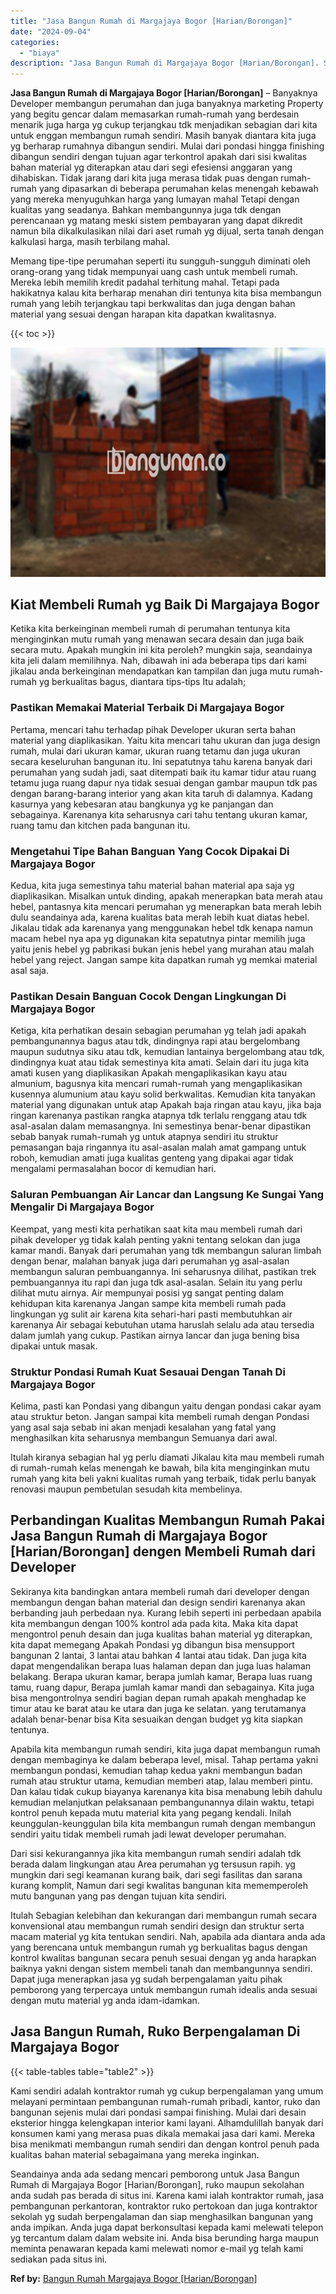 ```yaml
---
title: "Jasa Bangun Rumah di Margajaya Bogor [Harian/Borongan]"
date: "2024-09-04"
categories: 
  - "biaya"
description: "Jasa Bangun Rumah di Margajaya Bogor [Harian/Borongan]. Seandainya anda ada sedang mencari pemborong untuk Jasa Bangun Rumah di Margajaya Bogor [Harian/Boro..."
---
```


**Jasa Bangun Rumah di Margajaya Bogor \[Harian/Borongan\]** – Banyaknya Developer membangun perumahan dan juga banyaknya marketing Property yang begitu gencar dalam memasarkan rumah-rumah yang berdesain menarik juga harga yg cukup terjangkau tdk menjadikan sebagian dari kita untuk enggan membangun rumah sendiri. Masih banyak diantara kita juga yg berharap rumahnya dibangun sendiri. Mulai dari pondasi hingga finishing dibangun sendiri dengan tujuan agar terkontrol apakah dari sisi kwalitas bahan material yg diterapkan atau dari segi efesiensi anggaran yang dihabiskan. Tidak jarang dari kita juga merasa tidak puas dengan rumah-rumah yang dipasarkan di beberapa perumahan kelas menengah kebawah yang mereka menyuguhkan harga yang lumayan mahal Tetapi dengan kualitas yang seadanya. Bahkan membangunnya juga tdk dengan perencanaan yg matang meski sistem pembayaran yang dapat dikredit namun bila dikalkulasikan nilai dari aset rumah yg dijual, serta tanah dengan kalkulasi harga, masih terbilang mahal.

Memang tipe-tipe perumahan seperti itu sungguh-sungguh diminati oleh orang-orang yang tidak mempunyai uang cash untuk membeli rumah. Mereka lebih memilih kredit padahal terhitung mahal. Tetapi pada hakikatnya kalau kita berharap menahan diri tentunya kita bisa membangun rumah yang lebih terjangkau tapi berkwalitas dan juga dengan bahan material yang sesuai dengan harapan kita dapatkan kwalitasnya.

{{< toc >}}

![Jasa Bangun Rumah di Margajaya Bogor [Harian/Borongan]](/images/borong-bangunan-21.png)

## Kiat Membeli Rumah yg Baik Di Margajaya Bogor

Ketika kita berkeinginan membeli rumah di perumahan tentunya kita menginginkan mutu rumah yang menawan secara desain dan juga baik secara mutu. Apakah mungkin ini kita peroleh? mungkin saja, seandainya kita jeli dalam memilihnya. Nah, dibawah ini ada beberapa tips dari kami jikalau anda berkeinginan mendapatkan kan tampilan dan juga mutu rumah-rumah yg berkualitas bagus, diantara tips-tips Itu adalah;

### Pastikan Memakai Material Terbaik Di Margajaya Bogor

Pertama, mencari tahu terhadap pihak Developer ukuran serta bahan material yang diaplikasikan. Yaitu kita mencari tahu ukuran dan juga design rumah, mulai dari ukuran kamar, ukuran ruang tetamu dan juga ukuran secara keseluruhan bangunan itu. Ini sepatutnya tahu karena banyak dari perumahan yang sudah jadi, saat ditempati baik itu kamar tidur atau ruang tetamu juga ruang dapur nya tidak sesuai dengan gambar maupun tdk pas dengan barang-barang interior yang akan kita taruh di dalamnya. Kadang kasurnya yang kebesaran atau bangkunya yg ke panjangan dan sebagainya. Karenanya kita seharusnya cari tahu tentang ukuran kamar, ruang tamu dan kitchen pada bangunan itu.

### Mengetahui Tipe Bahan Banguan Yang Cocok Dipakai Di Margajaya Bogor

Kedua, kita juga semestinya tahu material bahan material apa saja yg diaplikasikan. Misalkan untuk dinding, apakah menerapkan bata merah atau hebel, pantasnya kita mencari perumahan yg menerapkan bata merah lebih dulu seandainya ada, karena kualitas bata merah lebih kuat diatas hebel. Jikalau tidak ada karenanya yang menggunakan hebel tdk kenapa namun macam hebel nya apa yg digunakan kita sepatutnya pintar memilih juga yaitu jenis hebel yg pabrikasi bukan jenis hebel yang murahan atau malah hebel yang reject. Jangan sampe kita dapatkan rumah yg memkai material asal saja.

### Pastikan Desain Banguan Cocok Dengan Lingkungan Di Margajaya Bogor

Ketiga, kita perhatikan desain sebagian perumahan yg telah jadi apakah pembangunannya bagus atau tdk, dindingnya rapi atau bergelombang maupun sudutnya siku atau tdk, kemudian lantainya bergelombang atau tdk, dindingnya kuat atau tidak semestinya kita amati. Selain dari itu juga kita amati kusen yang diaplikasikan Apakah mengaplikasikan kayu atau almunium, bagusnya kita mencari rumah-rumah yang mengaplikasikan kusennya alumunium atau kayu solid berkwalitas. Kemudian kita tanyakan material yang digunakan untuk atap Apakah baja ringan atau kayu, jika baja ringan karenanya pastikan rangka atapnya tdk terlalu renggang atau tdk asal-asalan dalam memasangnya. Ini semestinya benar-benar dipastikan sebab banyak rumah-rumah yg untuk atapnya sendiri itu struktur pemasangan baja ringannya itu asal-asalan malah amat gampang untuk roboh, kemudian amati juga kualitas genteng yang dipakai agar tidak mengalami permasalahan bocor di kemudian hari.

### Saluran Pembuangan Air Lancar dan Langsung Ke Sungai Yang Mengalir Di Margajaya Bogor

Keempat, yang mesti kita perhatikan saat kita mau membeli rumah dari pihak developer yg tidak kalah penting yakni tentang selokan dan juga kamar mandi. Banyak dari perumahan yang tdk membangun saluran limbah dengan benar, malahan banyak juga dari perumahan yg asal-asalan membangun saluran pembuangannya. Ini seharusnya dilihat, pastikan trek pembuangannya itu rapi dan juga tdk asal-asalan. Selain itu yang perlu dilihat mutu airnya. Air mempunyai posisi yg sangat penting dalam kehidupan kita karenanya Jangan sampe kita membeli rumah pada lingkungan yg sulit air karena kita sehari-hari pasti membutuhkan air karenanya Air sebagai kebutuhan utama haruslah selalu ada atau tersedia dalam jumlah yang cukup. Pastikan airnya lancar dan juga bening bisa dipakai untuk masak.

### Struktur Pondasi Rumah Kuat Sesauai Dengan Tanah Di Margajaya Bogor

Kelima, pasti kan Pondasi yang dibangun yaitu dengan pondasi cakar ayam atau struktur beton. Jangan sampai kita membeli rumah dengan Pondasi yang asal saja sebab ini akan menjadi kesalahan yang fatal yang menghasilkan kita seharusnya membangun Semuanya dari awal.

Itulah kiranya sebagian hal yg perlu diamati Jikalau kita mau membeli rumah di rumah-rumah kelas menengah ke bawah, bila kita menginginkan mutu rumah yang kita beli yakni kualitas rumah yang terbaik, tidak perlu banyak renovasi maupun pembetulan sesudah kita membelinya.

## Perbandingan Kualitas Membangun Rumah Pakai Jasa Bangun Rumah di Margajaya Bogor \[Harian/Borongan\] dengen Membeli Rumah dari Developer

Sekiranya kita bandingkan antara membeli rumah dari developer dengan membangun dengan bahan material dan design sendiri karenanya akan berbanding jauh perbedaan nya. Kurang lebih seperti ini perbedaan apabila kita membangun dengan 100% kontrol ada pada kita. Maka kita dapat mengontrol penuh desain dan juga kualitas bahan material yg diterapkan, kita dapat memegang Apakah Pondasi yg dibangun bisa mensupport bangunan 2 lantai, 3 lantai atau bahkan 4 lantai atau tidak. Dan juga kita dapat mengendalikan berapa luas halaman depan dan juga luas halaman belakang. Berapa ukuran kamar, berapa jumlah kamar, Berapa luas ruang tamu, ruang dapur, Berapa jumlah kamar mandi dan sebagainya. Kita juga bisa mengontrolnya sendiri bagian depan rumah apakah menghadap ke timur atau ke barat atau ke utara dan juga ke selatan. yang terutamanya adalah benar-benar bisa Kita sesuaikan dengan budget yg kita siapkan tentunya.

Apabila kita membangun rumah sendiri, kita juga dapat membangun rumah dengan membaginya ke dalam beberapa level, misal. Tahap pertama yakni membangun pondasi, kemudian tahap kedua yakni membangun badan rumah atau struktur utama, kemudian memberi atap, lalau memberi pintu. Dan kalau tidak cukup biayanya karenanya kita bisa menabung lebih dahulu kemudian melanjutkan pelaksanaan pembangunannya dilain waktu, tetapi kontrol penuh kepada mutu material kita yang pegang kendali. Inilah keunggulan-keunggulan bila kita membangun rumah dengan membangun sendiri yaitu tidak membeli rumah jadi lewat developer perumahan.

Dari sisi kekurangannya jika kita membangun rumah sendiri adalah tdk berada dalam lingkungan atau Area perumahan yg tersusun rapih. yg mungkin dari segi keamanan kurang baik, dari segi fasilitas dan sarana kurang komplit, Namun dari segi kwalitas bangunan kita mememperoleh mutu bangunan yang pas dengan tujuan kita sendiri.

Itulah Sebagian kelebihan dan kekurangan dari membangun rumah secara konvensional atau membangun rumah sendiri design dan struktur serta macam material yg kita tentukan sendiri. Nah, apabila ada diantara anda ada yang berencana untuk membangun rumah yg berkualitas bagus dengan kontrol kwalitas bangunan secara penuh sesuai dengan yg anda harapkan baiknya yakni dengan sistem membeli tanah dan membangunnya sendiri. Dapat juga menerapkan jasa yg sudah berpengalaman yaitu pihak pemborong yang terpercaya untuk membangun rumah idealis anda sesuai dengan mutu material yg anda idam-idamkan.

## Jasa Bangun Rumah, Ruko Berpengalaman Di Margajaya Bogor

{{< table-tables table="table2" >}}

Kami sendiri adalah kontraktor rumah yg cukup berpengalaman yang umum melayani permintaan pembangunan rumah-rumah pribadi, kantor, ruko dan bangunan sejenis mulai dari pondasi sampai finishing. Mulai dari desain eksterior hingga kelengkapan interior kami layani. Alhamdulillah banyak dari konsumen kami yang merasa puas dikala memakai jasa dari kami. Mereka bisa menikmati membangun rumah sendiri dan dengan kontrol penuh pada kualitas bahan material sebagaimana yang mereka inginkan.

Seandainya anda ada sedang mencari pemborong untuk Jasa Bangun Rumah di Margajaya Bogor \[Harian/Borongan\], ruko maupun sekolahan anda sudah pas berada di situs ini. Karena kami ialah kontraktor rumah, jasa pembangunan perkantoran, kontraktor ruko pertokoan dan juga kontraktor sekolah yg sudah berpengalaman dan siap menghasilkan bangunan yang anda impikan. Anda juga dapat berkonsultasi kepada kami melewati telepon yg tercantum dalam dalam website ini. Anda bisa berunding harga maupun meminta penawaran kepada kami melewati nomor e-mail yg telah kami sediakan pada situs ini.

**Ref by:** [Bangun Rumah Margajaya Bogor [Harian/Borongan]](https://id.wikipedia.org/wiki/Bangun)
